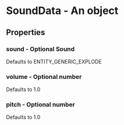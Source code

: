 

# SoundData - An object



## Properties



### sound - Optional Sound



Defaults to ENTITY_GENERIC_EXPLODE



### volume - Optional number



Defaults to 1.0



### pitch - Optional number



Defaults to 1.0

